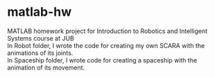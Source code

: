 # matlab-hw
MATLAB homework project for Introduction to Robotics and Intelligent Systems course at JUB<br/>
In Robot folder, I wrote the code for creating my own SCARA with the animations of its joints.<br/>
In Spaceship folder, I wrote code for creating a spaceship with the animation of its movement.<br/>
